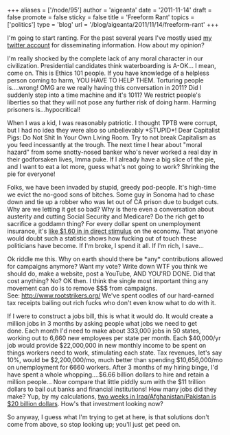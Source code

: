 +++
aliases = ['/node/95']
author = 'aigeanta'
date = '2011-11-14'
draft = false
promote = false
sticky = false
title = 'Freeform Rant'
topics = ['politics']
type = 'blog'
url = '/blog/aigeanta/2011/11/14/freeform-rant'
+++
<p>I'm going to start ranting.&nbsp;For the past several years I've mostly used <a href="http://twitter.com/aigeanta">my twitter account</a> for disseminating information. How about my opinion?&nbsp;</p>
<p>I'm really shocked by the complete lack of any moral character in our civilization. Presidential candidates think waterboarding is A-OK...&nbsp;I mean, come on. This is Ethics 101 people. If you have knowledge of a helpless person coming to harm, YOU HAVE TO HELP THEM.&nbsp;Torturing people is....wrong! OMG are we really having this conversation in 2011? Did I suddenly step into a time machine and it's 1011?&nbsp;We restrict people's liberties so that they will not pose any further risk of doing harm. Harming prisoners is...hypocritical!&nbsp;</p><p>When I was a kid, I was reasonably patriotic. I thought TPTB were corrupt, but I had no idea they were also so unbelievably *STUPID*!&nbsp;Dear Capitalist Pigs: Do Not Shit In Your Own Living Room. Try to not break Capitalism as you feed incessantly at the trough.&nbsp;The next time I hear about "moral hazard" from some snotty-nosed banker who's never worked a real day in their godforsaken lives, Imma puke.&nbsp;If I already have a big slice of the pie, and I want to eat a lot more, guess what's not going to work? Shrinking the pie for everyone!&nbsp;</p><p>Folks, we have been invaded by stupid, greedy pod-people. It's high-time we evict the no-good sons of bitches.&nbsp;Some guy in Sonoma had to chase down and tie up a robber who was let out of CA prison due to budget cuts. Why are we letting it get so bad?&nbsp;Why is there even a conversation about austerity and cutting Social Security and Medicare? Do the rich get to sacrifice a goddamn thing?&nbsp;For every dollar spent on unemployment insurance, it's <a href="http://mediamatters.org/research/201007020030">like $1.60 in in direct stimulus</a> on the economy.&nbsp;That anyone would doubt such a statistic shows how fucking out of touch these politicians have become. If I'm broke, I spend it all. If I'm rich, I save...&nbsp;</p><p>Ok riddle me this. Why on earth should there be *any* contributions allowed for campaigns anymore?&nbsp;Want my vote? Write down WTF you think we should do, make a website, post a YouTube, AND YOU'RD DONE. Did that cost anything? No? OK then.&nbsp;I think the single most important thing any movement can do is to remove $$$ from campaigns. See:&nbsp;<a href="http://www.rootstrikers.org/">http://www.rootstrikers.org/</a>&nbsp;We've spent oodles of our hard-earned tax receipts bailing out rich fucks who don't even know what to do with it.&nbsp;</p><p>If I were to construct a jobs bill, this is what it would do. It would create a million jobs in 3 months by asking people what jobs we need to get done.&nbsp;Each month I'd need to make about 333,000 jobs in 50 states, working out to 6,660 new employees per state per month.&nbsp;Each $40,000/yr job would provide $22,000,000 in new monthly income to be spent on things workers need to work, stimulating each state.&nbsp;Tax revenues, let's say 10%, would be $2,200,000/mo, much better than spending $10,656,000/mo on unemployment for 6660 workers.&nbsp;After 3 months of my hiring binge, I'd have spent a whole whopping....$6.66 billion dollars to hire and retain a million people...&nbsp;Now compare that little piddly sum with the $11 trillion dollars to bail out banks and financial institutions! How many jobs did they make?&nbsp;Yup, by my calculations,&nbsp;<a href="http://www.reuters.com/article/2011/06/29/us-usa-war-idUSTRE75S25320110629#">two weeks in Iraq/Afghanistan/Pakistan is $20 billion dollars</a>. How's that investment looking now?</p><p>So anyway, I guess what I'm trying to get at here, is that solutions don't come from above, so stop looking up; you'll just get peed on.</p>
